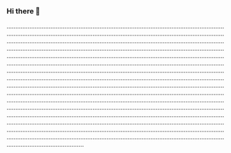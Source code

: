 ### Hi there 👋

............................................................................................................................................................................................................................................................................................................................................................................................................................................................................................................................................................................................................................................................................................................................................................................................................................................................................................................................................................................................................................................................................................................................................................................................................................................................................................................................................................................................................................................................................................................................................................................................................................................................................................................................................................................................................................................................................................................................................................................................................................................................................................................